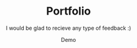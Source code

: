 <h1 align="center">Portfolio</h1>
<p align="center">I would be glad to recieve any type of feedback :)</p>
<p align="center"><a hreff="https://milivojcevic6.github.io/Portfolio.github.io">Demo</a></p>